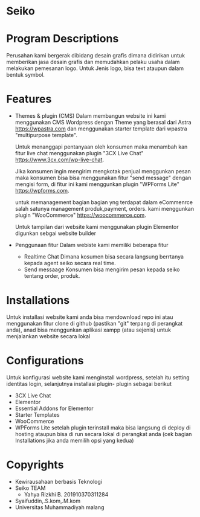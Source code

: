 # Seiko
  
# Program Descriptions
  Perusahan kami bergerak dibidang desain grafis dimana didirikan untuk memberikan jasa desain grafis dan memudahkan pelaku usaha  dalam melakukan pemesanan logo. Untuk Jenis logo, bisa text ataupun dalam bentuk symbol.
# Features
  - Themes & plugin (CMS)
      Dalam membangun website ini kami menggunakan CMS Wordpress dengan Theme yang berasal dari Astra https://wpastra.com dan menggunakan starter template  dari wpastra "multipurpose template".

      Untuk menanggapi pentanyaan oleh konsumen maka menambah kan fitur live chat menggunakan plugin "3CX Live Chat" https://www.3cx.com/wp-live-chat.

      JIka konsumen ingin mengirim mengkotak penjual menggunkan pesan maka konsumen bisa bisa menggunakan fitur "send message" dengan mengisi form, di fitur ini kami menggunkan plugin "WPForms Lite" https://wpforms.com.

      untuk memanagement bagian bagian yng terdapat dalam eCommenrce salah satunya management produk,payment, orders. kami menggunkan plugin "WooCommerce" https://woocommerce.com.

      Untuk tampilan dari website kami menggunakan plugin Elementor digunkan sebgai website builder 
  - Penggunaan fitur
      Dalam webiste kami memiliki beberapa fitur 
      - Realtime Chat
        Dimana kosumen bisa secara langsung berrtanya kepada agent seiko secara real time.
      - Send messaage
        Konsumen bisa mengirim pesan kepada seiko tentang order, produk.

# Installations
  Untuk installasi website kami anda bisa mendownload repo ini atau menggunakan fitur clone di github (pastikan "git" terpang di perangkat anda), anad bisa menggunkan aplikasi xampp (atau sejenis) untuk menjalankan website secara lokal

# Configurations
   Untuk konfigurasi website kami menginstall wordpress, setelah itu setting identitas login, 
   selanjutnya installasi plugin- plugin sebagai berikut
   - 3CX Live Chat
   - Elementor
   - Essential Addons for Elementor
   - Starter Templates
   - WooCommerce
   - WPForms Lite
   setelah plugin terinstall maka bisa langsung di deploy di hosting ataupun bisa di run secara lokal di perangkat anda (cek bagian Installations jika anda memilih opsi yang kedua)
# Copyrights
 * Kewirausahaan berbasis Teknologi
 * Seiko TEAM
   - Yahya Rizkhi B. 201910370311284
 * Syaifuddin,.S.kom,.M.kom
 * Universitas Muhammadiyah malang
